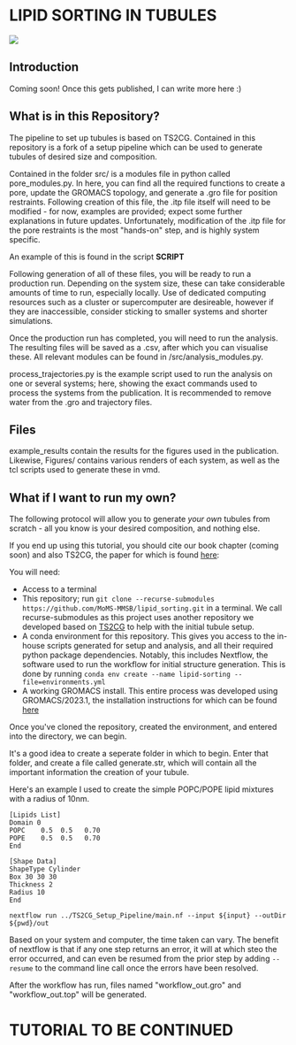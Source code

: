 # LIPID SORTING IN TUBULES

![](figures/Renders/POPC_POPE_r10_l10_pore/x_110_5deg_dof_notrj.gif)

## Introduction
Coming soon! Once this gets published, I can write more here :)

## What is in this Repository?
The pipeline to set up tubules is based on TS2CG. Contained in this repository
is a fork of a setup pipeline which can be used to generate tubules of desired size and 
composition.

Contained in the folder src/ is a modules file in python called pore_modules.py.
In here, you can find all the required functions to create a pore, update the GROMACS topology, and generate a .gro file for position restraints. Following creation of this file, the .itp file itself will need to be modified - for now, examples are provided; expect some further explanations in future updates. Unfortunately, modification of the .itp file for the pore restraints is the most "hands-on" step, and is highly system specific.

An example of this is found in the script **SCRIPT**

Following generation of all of these files, you will be ready to run a production run. Depending on the system size, these can take considerable amounts of time to run, especially locally. Use of dedicated computing resources such as a cluster or supercomputer are desireable, however if they are inaccessible, consider sticking to smaller systems and shorter simulations. 

Once the production run has completed, you will need to run the analysis. The resulting files will be saved as a .csv, after which you can visualise these. All relevant modules can be found in /src/analysis_modules.py.

process_trajectories.py is the example script used to run the analysis on one or several systems; here, showing the exact commands used to process the systems from the publication. It is recommended to remove water from the .gro and trajectory files.

## Files
example_results contain the results for the figures used in the publication. Likewise, Figures/ contains various renders of each system, as well as the tcl scripts used to generate these in vmd. 

## What if I want to run my own?
The following protocol will allow you to generate *your own* tubules from scratch - all you know is your desired composition, and nothing else.

If you end up using this tutorial, you should cite our book chapter (coming soon) and also TS2CG, the paper for which is found [here](https://rdcu.be/drEQr): 

You will need: 
- Access to a terminal
- This repository; run ```git clone --recurse-submodules https://github.com/MoMS-MMSB/lipid_sorting.git``` in a terminal. We call recurse-submodules as this project uses another repository we developed based on [TS2CG](https://github.com/marrink-lab/TS2CG1.1) to help with the initial tubule setup.
- A conda environment for this repository. This gives you access to the in-house scripts generated for setup and analysis, and all their required python package dependencies. Notably, this includes Nextflow, the software used to run the workflow for initial structure generation. This is done by running ```conda env create --name lipid-sorting --file=environments.yml```
- A working GROMACS install. This entire process was developed using GROMACS/2023.1, the installation instructions for which can be found [here](https://manual.gromacs.org/documentation/2023.1/install-guide/index.html)

Once you've cloned the repository, created the environment, and entered into the directory, we can begin.

It's a good idea to create a seperate folder in which to begin. Enter that folder, and create a file called generate.str, which will contain all the important information the creation of your tubule.

Here's an example I used to create the simple POPC/POPE lipid mixtures with a radius of 10nm.

```
[Lipids List]
Domain 0
POPC    0.5  0.5   0.70
POPE    0.5  0.5   0.70
End

[Shape Data]
ShapeType Cylinder
Box 30 30 30
Thickness 2
Radius 10
End
```


```
nextflow run ../TS2CG_Setup_Pipeline/main.nf --input ${input} --outDir ${pwd}/out
```

Based on your system and computer, the time taken can vary. The benefit of nextflow is that if any one step returns an error, it will at which steo the error occurred, and can even be resumed from the prior step by adding ```--resume``` to the command line call once the errors have been resolved.

After the workflow has run, files named "workflow_out.gro" and "workflow_out.top" will be generated.

# **TUTORIAL TO BE CONTINUED**